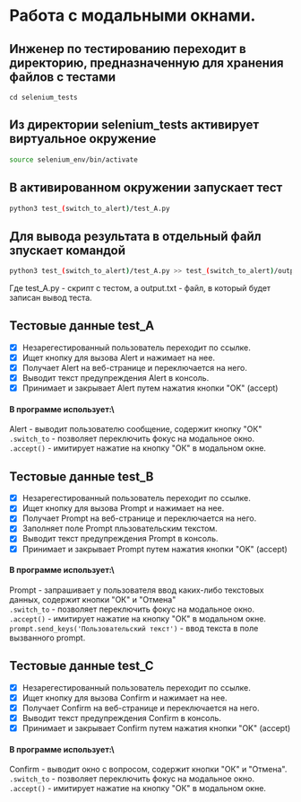 # Работа с модальными окнами.

## Инженер по тестированию переходит в директорию, предназначенную для хранения файлов с тестами
```
cd selenium_tests
```
## Из директории selenium_tests активирует виртуальное окружение
```sh
source selenium_env/bin/activate
```
## В активированном окружении запускает тест 
```sh
python3 test_(switch_to_alert)/test_A.py
```
## Для вывода результата в отдельный файл зпускает командой 
```sh
python3 test_(switch_to_alert)/test_A.py >> test_(switch_to_alert)/output.txt
```
Где test_A.py -  скрипт с тестом, а output.txt - файл, в который будет записан вывод теста.



## Тестовые данные test_A
- [x] Незарегестированный пользователь переходит по ссылке.
- [x] Ищет кнопку для вызова Alert и нажимает на нее.
- [x] Получает Alert на веб-странице и переключается на него.
- [x] Выводит текст предупреждения Alert в консоль.
- [x] Принимает и закрывает Alert путем нажатия кнопки "OK" (accept)
#### В программе использует:\
Alert - выводит пользователю сообщение, содержит кнопку "ОК"\
```.switch_to``` - позволяет переключить фокус на модальное окно.
```.accept()``` - имитирует нажатие на кнопку "ОК" в модальном окне.

## Тестовые данные test_B
- [x] Незарегестированный пользователь переходит по ссылке.
- [x] Ищет кнопку для вызова Prompt и нажимает на нее.
- [x] Получает Prompt на веб-странице и переключается на него.
- [x] Заполняет поле Prompt пльзовательским текстом.
- [x] Выводит текст предупреждения Prompt в консоль.
- [x] Принимает и закрывает Prompt путем нажатия кнопки "OK" (accept)
#### В программе использует:\
Prompt - запрашивает у пользователя ввод каких-либо текстовых данных, содержит кнопки "ОК" и "Отмена"\
```.switch_to``` - позволяет переключить фокус на модальное окно.
```.accept()``` - имитирует нажатие на кнопку "ОК" в модальном окне.
```prompt.send_keys('Пользовательский текст')``` - ввод текста в поле вызванного prompt.

## Тестовые данные test_C
- [x] Незарегестированный пользователь переходит по ссылке.
- [x] Ищет кнопку для вызова Confirm и нажимает на нее.
- [x] Получает Confirm на веб-странице и переключается на него.
- [x] Выводит текст предупреждения Confirm в консоль.
- [x] Принимает и закрывает Confirm путем нажатия кнопки "OK" (accept)
#### В программе использует:\
Confirm - выводит окно с вопросом, содержит кнопки "ОК" и "Отмена".\
```.switch_to``` - позволяет переключить фокус на модальное окно.
```.accept()``` - имитирует нажатие на кнопку "ОК" в модальном окне.